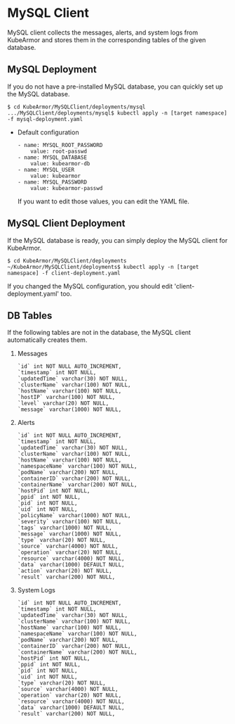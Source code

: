 # MySQL Client

MySQL client collects the messages, alerts, and system logs from KubeArmor and stores them in the corresponding tables of the given database.

## MySQL Deployment

If you do not have a pre-installed MySQL database, you can quickly set up the MySQL database.

```
$ cd KubeArmor/MySQLClient/deployments/mysql
.../MySQLClient/deployments/mysql$ kubectl apply -n [target namespace] -f mysql-deployment.yaml
```

* Default configuration

    ```
    - name: MYSQL_ROOT_PASSWORD
        value: root-passwd
    - name: MYSQL_DATABASE
        value: kubearmor-db
    - name: MYSQL_USER
        value: kubearmor
    - name: MYSQL_PASSWORD
        value: kubearmor-passwd
    ```

    If you want to edit those values, you can edit the YAML file.

## MySQL Client Deployment

If the MySQL database is ready, you can simply deploy the MySQL client for KubeArmor.

```
$ cd KubeArmor/MySQLClient/deployments
~/KubeArmor/MySQLClient/deployments$ kubectl apply -n [target namespace] -f client-deployment.yaml
```

If you changed the MySQL configuration, you should edit 'client-deployment.yaml' too.

## DB Tables

If the following tables are not in the database, the MySQL client automatically creates them.

1. Messages

    ```
    `id` int NOT NULL AUTO_INCREMENT,
    `timestamp` int NOT NULL,
    `updatedTime` varchar(30) NOT NULL,
    `clusterName` varchar(100) NOT NULL,
    `hostName` varchar(100) NOT NULL,
    `hostIP` varchar(100) NOT NULL,
    `level` varchar(20) NOT NULL,
    `message` varchar(1000) NOT NULL,
    ```

2. Alerts

    ```
	`id` int NOT NULL AUTO_INCREMENT,
	`timestamp` int NOT NULL,
	`updatedTime` varchar(30) NOT NULL,
	`clusterName` varchar(100) NOT NULL,
	`hostName` varchar(100) NOT NULL,
	`namespaceName` varchar(100) NOT NULL,
	`podName` varchar(200) NOT NULL,
	`containerID` varchar(200) NOT NULL,
	`containerName` varchar(200) NOT NULL,
	`hostPid` int NOT NULL,
	`ppid` int NOT NULL,
	`pid` int NOT NULL,
	`uid` int NOT NULL,
	`policyName` varchar(1000) NOT NULL,
	`severity` varchar(100) NOT NULL,
	`tags` varchar(1000) NOT NULL,
	`message` varchar(1000) NOT NULL,
	`type` varchar(20) NOT NULL,
	`source` varchar(4000) NOT NULL,
	`operation` varchar(20) NOT NULL,
	`resource` varchar(4000) NOT NULL,
	`data` varchar(1000) DEFAULT NULL,
	`action` varchar(20) NOT NULL,
	`result` varchar(200) NOT NULL,
    ```

3. System Logs

    ```
	`id` int NOT NULL AUTO_INCREMENT,
	`timestamp` int NOT NULL,
	`updatedTime` varchar(30) NOT NULL,
	`clusterName` varchar(100) NOT NULL,
	`hostName` varchar(100) NOT NULL,
	`namespaceName` varchar(100) NOT NULL,
	`podName` varchar(200) NOT NULL,
	`containerID` varchar(200) NOT NULL,
	`containerName` varchar(200) NOT NULL,
	`hostPid` int NOT NULL,
	`ppid` int NOT NULL,
	`pid` int NOT NULL,
	`uid` int NOT NULL,
	`type` varchar(20) NOT NULL,
	`source` varchar(4000) NOT NULL,
	`operation` varchar(20) NOT NULL,
	`resource` varchar(4000) NOT NULL,
	`data` varchar(1000) DEFAULT NULL,
	`result` varchar(200) NOT NULL,
    ```
